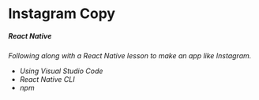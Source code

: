 # Instagram Copy
##### React Native

_Following along with a React Native lesson to make an app like Instagram._

* _Using Visual Studio Code_
* _React Native CLI_
* _npm_